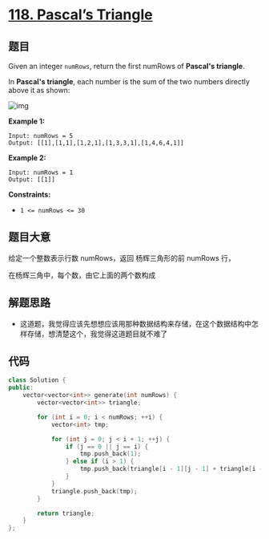 # [118. Pascal’s Triangle](https://leetcode.com/problems/pascals-triangle/)

## 题目

Given an integer `numRows`, return the first numRows of **Pascal's triangle**.

In **Pascal's triangle**, each number is the sum of the two numbers directly above it as shown:

![img](https://upload.wikimedia.org/wikipedia/commons/0/0d/PascalTriangleAnimated2.gif)

 

**Example 1:**

```
Input: numRows = 5
Output: [[1],[1,1],[1,2,1],[1,3,3,1],[1,4,6,4,1]]
```

**Example 2:**

```
Input: numRows = 1
Output: [[1]]
```

 

**Constraints:**

- `1 <= numRows <= 30`

## 题目大意

给定一个整数表示行数 numRows，返回 杨辉三角形的前 numRows 行，

在杨辉三角中，每个数，由它上面的两个数构成

## 解题思路

* 这道题，我觉得应该先想想应该用那种数据结构来存储，在这个数据结构中怎样存储，想清楚这个，我觉得这道题目就不难了

## 代码

````c++
class Solution {
public:
    vector<vector<int>> generate(int numRows) {
        vector<vector<int>> triangle;

        for (int i = 0; i < numRows; ++i) {
            vector<int> tmp;

            for (int j = 0; j < i + 1; ++j) {
                if (j == 0 || j == i) {
                    tmp.push_back(1);
                } else if (i > 1) {
                    tmp.push_back(triangle[i - 1][j - 1] + triangle[i - 1][j]);
                }
            }
            triangle.push_back(tmp);
        }

        return triangle;
    }
};
````

